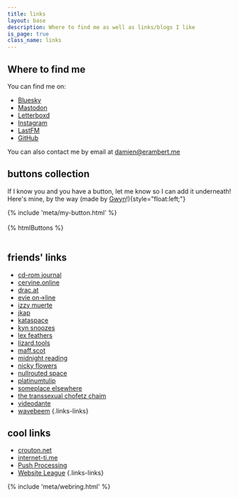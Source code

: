 ```yaml
---
title: links
layout: base
description: Where to find me as well as links/blogs I like
is_page: true
class_name: links
---
```


## Where to find me

You can find me on:

- [Bluesky](https://bsky.app/profile/eramdam.me)
- [Mastodon](https://social.erambert.me/@eramdam)
- [Letterboxd](https://letterboxd.com/eramdam/)
- [Instagram](https://instagram.com/eramdam)
- [LastFM](https://www.last.fm/user/eramdam)
- [GitHub](https://github.com/eramdam)

You can also contact me by email at [damien@erambert.me](mailto:damien@erambert.me)

## buttons collection

If I know you and you have a button, let me know so I can add it underneath!    
Here's mine, by the way (made by [Gwyn](https://shadenexus.com/)!){style="float:left;"}

<div class="buttons-mybutton">{% include 'meta/my-button.html' %}</div>
<br />
<div class="buttons">
  {% htmlButtons %}
</div>
<br />


## friends' links

- [cd-rom journal](https://cdrom.ca/)
- [cervine.online](https://cervine.online/)
- [drac.at](https://drac.at/)
- [evie on→line](https://ewie.online/)
- [izzy muerte](https://izzys.casa/)
- [jkap](https://jkap.io)
- [kataspace](https://ellen.zone/)
- [kyn snoozes](https://kyn.bearblog.dev/)
- [lex feathers](https://lexfeathers.ca/)
- [lizard.tools](https://lizard.tools)
- [maff.scot](https://maff.scot/)
- [midnight reading](https://renkotsuban.com/)
- [nicky flowers](https://nickyflowers.com/)
- [nullrouted space](https://nullrouted.space/)
- [platinumtulip](https://platinumtulip.garden/)
- [someplace elsewhere](https://blog.someplace-else.xyz/)
- [the transsexual chofetz chaim](https://shelraphen.com/)
- [videodante](https://blog.dante.cool/)
- [wavebeem](https://www.wavebeem.com/)
{.links-links}

## cool links

- [crouton.net](https://crouton.net)
- [internet-ti.me](https://internet-ti.me/)
- [Push Processing](https://pushprocess.ing/)
- [Website League](https://websiteleague.org/)
{.links-links}



{% include 'meta/webring.html' %}